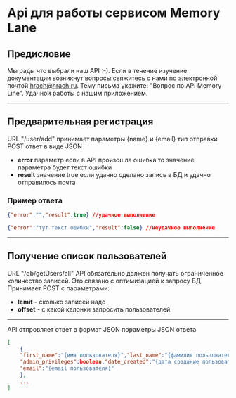 # Api для работы сервисом Memory Lane
## Предисловие
Мы рады что выбрали наш API :-). Если в течение изучение документации возникнут вопросы свяжитесь с нами по электронной почтой  hrach@hrach.ru. Тему письма укажите: "Вопрос по API Memory Line". 
Удачной работы с нашим приложением.

***

## Предварительная регистрация

URL "/user/add" принимает параметры {name} и {email} тип отправки POST ответ в виде JSON

- **error** параметр если в API произошла ошибка то значение параметра будет текст ошибки
- **result** значение true если удачно сделано запись в БД и удачно отправилось почта

### Пример ответа
```json
{"error":"","result":true} //удачное выполнение
```
```json
{"error":"тут текст ошибки","result":false} //неудачное выполнение
```
***

## Получение список пользователей

URL "/db/getUsers/all" API обязательно должен получать ограниченное количество записей. Это связано с оптимизацией к запросу БД. Принимает POST с параметрами:
- **lemit** - сколько записей надо
- **offset** - с какой калонки запросить пользователей
***
API отпровляет ответ в формат JSON
пораметры JSON ответа
```json
[
    {
    "first_name":"{имя пользователя}","last_name":"{фамилия пользователя}",
    "admin_privileges":boolean,"date_created":"{дата создание пользователя}",
    "email":"{email пользователя}"
    },
    ...
]
```

